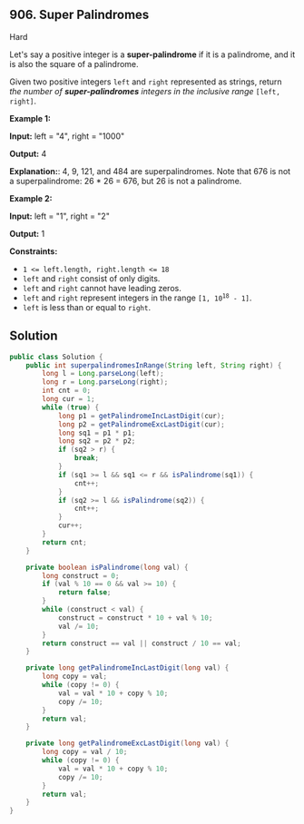 ## 906\. Super Palindromes

Hard

Let's say a positive integer is a **super-palindrome** if it is a palindrome, and it is also the square of a palindrome.

Given two positive integers `left` and `right` represented as strings, return _the number of **super-palindromes** integers in the inclusive range_ `[left, right]`.

**Example 1:**

**Input:** left = "4", right = "1000"

**Output:** 4

**Explanation:**: 4, 9, 121, and 484 are superpalindromes. Note that 676 is not a superpalindrome: 26 \* 26 = 676, but 26 is not a palindrome.

**Example 2:**

**Input:** left = "1", right = "2"

**Output:** 1

**Constraints:**

*   `1 <= left.length, right.length <= 18`
*   `left` and `right` consist of only digits.
*   `left` and `right` cannot have leading zeros.
*   `left` and `right` represent integers in the range <code>[1, 10<sup>18</sup> - 1]</code>.
*   `left` is less than or equal to `right`.

## Solution

```java
public class Solution {
    public int superpalindromesInRange(String left, String right) {
        long l = Long.parseLong(left);
        long r = Long.parseLong(right);
        int cnt = 0;
        long cur = 1;
        while (true) {
            long p1 = getPalindromeIncLastDigit(cur);
            long p2 = getPalindromeExcLastDigit(cur);
            long sq1 = p1 * p1;
            long sq2 = p2 * p2;
            if (sq2 > r) {
                break;
            }
            if (sq1 >= l && sq1 <= r && isPalindrome(sq1)) {
                cnt++;
            }
            if (sq2 >= l && isPalindrome(sq2)) {
                cnt++;
            }
            cur++;
        }
        return cnt;
    }

    private boolean isPalindrome(long val) {
        long construct = 0;
        if (val % 10 == 0 && val >= 10) {
            return false;
        }
        while (construct < val) {
            construct = construct * 10 + val % 10;
            val /= 10;
        }
        return construct == val || construct / 10 == val;
    }

    private long getPalindromeIncLastDigit(long val) {
        long copy = val;
        while (copy != 0) {
            val = val * 10 + copy % 10;
            copy /= 10;
        }
        return val;
    }

    private long getPalindromeExcLastDigit(long val) {
        long copy = val / 10;
        while (copy != 0) {
            val = val * 10 + copy % 10;
            copy /= 10;
        }
        return val;
    }
}
```